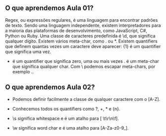 ## O que aprendemos Aula 01?

Regex, ou expressões regulares, é uma linguagem para encontrar padrões de texto.
Sendo uma linguagem independente, existem interpretadores para a maioria das plataformas de desenvolvimento, como JavaScript, C#, Python ou Ruby.
Uma classe de caracteres predefinida é \d, que significa qualquer dígito.
Existem vários meta-char, como . ou \*.
Existem quantifiers que definem quantas vezes um caractere deve aparecer:
{1} é um quantifier que significa uma vez.

- é um quantifier que significa zero, uma ou mais vezes
  . é um meta-char que significa qualquer char.
  Com \ podemos escapar meta-chars, por exemplo \..
  
## O que aprendemos Aula 02?

- Podemos definir facilmente a classe de qualquer caractere com o [A-Z].

- Conhecemos todos os quantifiers como ?, +, * e {n}.

- \s significa whitespace e é um atalho para [ \t\r\n\f].

- \w significa word char e é uma atalho para [A-Za-z0-9_].
